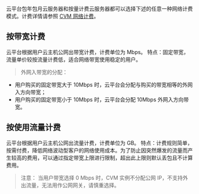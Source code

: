 云平台包年包月云服务器和按量计费云服务器都可以选择下述的任意一种网络计费模式。计费详情请参照 [CVM 网络计费](/document/product/213/10579)。
## 按带宽计费
云平台根据用户云主机公网出带宽计费，计费单位为 Mbps。
特点：固定带宽，流量单价较按流量计费低，适合网络带宽使用稳定的用户。
> 外网入带宽的分配：
- 用户购买的固定带宽大于 10Mbps 时，云平台会分配与购买的带宽相等的外网入方向带宽；
- 用户购买的固定带宽小于 10Mbps 时，云平台会分配 10Mbps 外网入方向带宽。

## 按使用流量计费
云平台根据用户云主机公网出流量计费，计费单位为 GB。
特点：计费规则简单，按需付费，降低网络波动型客户的网络使用成本。为了防止因突然爆发的流量而产生较高的费用，可以通过指定带宽上限进行限制，超出此上限则默认丢包且不计算费用。
> 注意：
当用户带宽选择 0 Mbps 时，CVM 实例不分配公网 IP，不支持外出流量，无法用作公网网关，请慎重选择。
